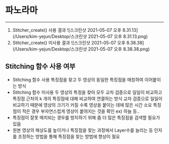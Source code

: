 # 파노라마

---

1. Stitcher_create() 사용 결과
   ![스크린샷 2021-05-07 오후 8.31.13](/Users/kim-yejun/Desktop/스크린샷 2021-05-07 오후 8.31.13.png)
2. Stitcher_create() 미사용 결과
   ![스크린샷 2021-05-07 오후 8.38.38](/Users/kim-yejun/Desktop/스크린샷 2021-05-07 오후 8.38.38.png)

## Stitching 함수 사용 여부

* Stitching 함수 사용
  특징점을 찾고 두 영상의 동일한 특징점을 매칭하여 이어붙이는 방식
* Stitching 함수 미사용
  두 영상의 특정을 찾아 모두 교차 검증으로 일일이 비교하고 특징점 근처의 k 개의 특징점에 대해 비교하여 연결하는 방식
  교차 검증으로 일일이 비교하기 때문에 영상의 크기가 커질 수록 영상을 붙이는 데에 많은 시간 소요
  특징점이 적은 경우 부자연스럽게 영상이 붙여지는 것을 확인 ex) 하늘 등..
* 특징점이 잘못 매치되는 경우를 방지하기 위해 좀 더 많은 특징점을 검색할 필요가 있음
* 원본 영상의 해상도를 높이거나 특징점을 찾는 과정에서 Layer수를 늘리는 등 인자를 조정하는 방법을 통해 특징점을 찾는 방법에 향상이 필요

